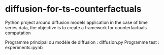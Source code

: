 # diffusion-for-ts-counterfactuals
Python project around diffusion models application in the case of time series data, the objective is to create a framework for counterfactuals computation



Programme principal du modèle de diffusion : diffusion.py
Programme test : experiments.ipynb
